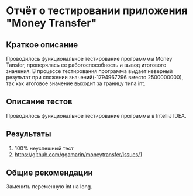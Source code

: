 # Отчёт о тестировании приложения "Money Transfer"

## Краткое описание
Проводилось функциональное тестирование программмы Money Tansfer, проверялась ее работоспособность и вывод итогового значения.
В процессе тестирования программа выдает неверный результат при сложении значений(-1794967296 вместо 2500000000), так как итоговое значение выходит за границу типа int.

## Описание тестов

Проводилось функциональное тестирование программы в IntelliJ IDEA.
## Результаты

1. 100% неуспешный тест
2. https://github.com/ggamarin/moneytransfer/issues/1

## Общие рекомендации

Заменить переменную int на long.
